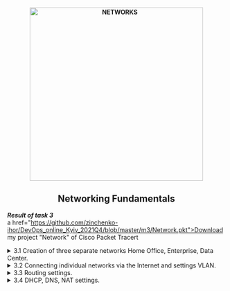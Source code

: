 <h4 align="center">
  <img alt="NETWORKS" src="https://troubleshootme.com/wp-content/uploads/2019/03/computer_network-1.png" width="400">
</h4>
<h2 align="center"> Networking Fundamentals </h2>

***Result of task 3*** <br>
a href="https://github.com/zinchenko-ihor/DevOps_online_Kyiv_2021Q4/blob/master/m3/Network.pkt">Download my project "Network" of Cisco Packet Tracert</a>

<details><summary>3.1 Creation of three separate networks Home Office, Enterprise, Data Center.</summary><br>
1. Create networks as shown in [<a href="https://github.com/zinchenko-ihor/DevOps_online_Kyiv_2021Q4/blob/master/m3/Task3.1/Port_Connect_DC.png">Fig.1.</a>] Recommended switch models Catalyst 2960, wireless router - WRT300N.In the Data Center network connect servers to ports according to [<a href="https://github.com/zinchenko-ihor/DevOps_online_Kyiv_2021Q4/blob/master/m3/Task3.1/Port_Connect_DC.png">Fig.1.</a>]<br>

  <img alt="" src="https://github.com/zinchenko-ihor/DevOps_online_Kyiv_2021Q4/blob/master/m3/Task3.1/Port_Connect_DC.png"> <br>

2. In the Enterprise network, assign static addresses generated by the following rule:
```
The network address is 10.Y.D.0 / 24, where Y is the last two digits of your year birth, 
D - date of birth. Host part of Client addresses 1 - 10, Client 2 - 20, DHCP Server - 100.
Client 1 - 10.93.27.10;
Client 2 - 10.93.27.20;
DHCP Server - 10.93.27.100
```
  <img alt="" src="https://github.com/zinchenko-ihor/DevOps_online_Kyiv_2021Q4/blob/master/m3/Task3.1/Config_Client1.png"> <br>
  <img alt="" src="https://github.com/zinchenko-ihor/DevOps_online_Kyiv_2021Q4/blob/master/m3/Task3.1/Config_Client2.png"> <br>
  <img alt="" src="https://github.com/zinchenko-ihor/DevOps_online_Kyiv_2021Q4/blob/master/m3/Task3.1/Config_DHCP.png"> <br>

3. Check the connection with the ping command.<br>
  <img alt="" src="https://github.com/zinchenko-ihor/DevOps_online_Kyiv_2021Q4/blob/master/m3/Task3.1/Ping_From_DHCP_To_Client1-2.png"> <br>
  
4. In the Data Center network, assign static addresses generated by the following rule: 
```  
M.D.Y.0 / 24, where M is the number of the month of birth, D and Y are similar
previous. Web Server 1 - 50 host, Web Server 2 - 100, DNS Server - 150.
  Web Server 1 - 6.27.93.50
  Web Server 2 - 6.27.93.100
  DNS Server - 6.27.93.150
```
  <img alt="" src="https://github.com/zinchenko-ihor/DevOps_online_Kyiv_2021Q4/blob/master/m3/Task3.1/Config_WebServer1.png"> <br>
  <img alt="" src="https://github.com/zinchenko-ihor/DevOps_online_Kyiv_2021Q4/blob/master/m3/Task3.1/Config_WebServer2.png"> <br>
  <img alt="" src="https://github.com/zinchenko-ihor/DevOps_online_Kyiv_2021Q4/blob/master/m3/Task3.1/Config_DNS.png"> <br>

5. Check the connection with the ping command.<br>
  <img alt="" src="https://github.com/zinchenko-ihor/DevOps_online_Kyiv_2021Q4/blob/master/m3/Task3.1/Ping_from_DNS_to_WS1-2.png"> <br>
  
6. On a Client 3 computer, replace the Ethernet network adapter with a Wi-Fi adapter - PT-HOST-NM-1W module. <br>
7. Assign Client3 a static address of 192.168.0 (D + 10). Check the connection to the router with the ping 192.168.0.1 command.
  ```
  Client 3 - 192.168.0.37
  ```
  <img alt="" src="https://github.com/zinchenko-ihor/DevOps_online_Kyiv_2021Q4/blob/master/m3/Task3.1/Config_Client3.png"> <br>
  <img alt="" src="https://github.com/zinchenko-ihor/DevOps_online_Kyiv_2021Q4/blob/master/m3/Task3.1/Ping_RouterHome.png"> <br>
  
8. Investigation of the structure of the package using an analyzer Wireshark packages.<br>
  8.1 Select the interface for capturing traffic (Capture / Interface menu) and activate capture mode.<br>
  8.2 Complete traffic capture and enter analysis mode.<br>
  8.3 Find a TCP segment in the captured stream. Make it a screenshot.<br>
  <img alt="" src="https://github.com/zinchenko-ihor/DevOps_online_Kyiv_2021Q4/blob/master/m3/Task3.1/WireShark_capture.png"> <br>
  8.4 In this segment, find the headers of the channel, network and transport levels. Select them in the screenshot.<br>
  8.5In each of these headers, find the sender's MAC addresses and recipient, sender and recipient IP addresses, and sender port numbers and recipient.<br>
   <img alt="" src="https://github.com/zinchenko-ihor/DevOps_online_Kyiv_2021Q4/blob/master/m3/Task3.1/Analize_WireShark.png"> <br>
</details>

<details><summary>3.2 Connecting individual networks via the Internet and settings VLAN.</summary><br>
1. Connect the networks created in the previous Task to each other, as shown in Fig. 1.To build the Internet, use PT-Empty routers, beforehand inserting 5 1CGE modules into them. Enterprise Network Switch connect to GigabitEthernet0 / 0 interface (GE0 / 0) Router ISP1, Network Switch Connect Data Center to GigabitEthernet0 / 0 (GE0 / 0) Router ISP3 Router, WAN connect the Home Router port of the Home Office network to the GigabitEthernet0 / 0 interface (GE0 / 0), as shown in [<a href="https://github.com/zinchenko-ihor/DevOps_online_Kyiv_2021Q4/blob/master/m3/Task3.2/Interface_Connet.png">Fig.1.</a>]. Connect the routers to each other via interfaces, as shown in [<a href="https://github.com/zinchenko-ihor/DevOps_online_Kyiv_2021Q4/blob/master/m3/Task3.2/Interface_Connet.png">Fig.1.</a>].

  <img alt="" src="https://github.com/zinchenko-ihor/DevOps_online_Kyiv_2021Q4/blob/master/m3/Task3.2/Interface_Connet.png"> <br>

2. Для реалізації мережі Internet використати мережу з адресою (D+10).M.Y.0/24, поділивши її на підмережі з префіксом /26.
  ```
  37.6.93.0/26
  37.6.93.64/26
  37.6.93.128/26
  37.6.93.192/26
  ```
3. Assign IP addresses to router interfaces according to the following rules: 
```
Router ISP1 GE0/0 - 10.Y.D.1/24, Router ISP3 GE0/0 - M.D.Y.1/24. Addresses for the rest assign router interfaces according 
to the address division (D + 10).M.Y.0/24 on the subnet.Attention - be sure to enable the interface by checking the "On" field.
  ISP1 GE0/0 - 10.93.6.1/24
  ISP2 GE0/0 - 37.6.93.193/26
  ISP3 GE0/0 - 6.27.93.1/24
```
  <img alt="" src="https://github.com/zinchenko-ihor/DevOps_online_Kyiv_2021Q4/blob/master/m3/Task3.2/Config_Gi00_ISP1.png"> <br>
  <img alt="" src="https://github.com/zinchenko-ihor/DevOps_online_Kyiv_2021Q4/blob/master/m3/Task3.2/Config_Gi00_ISP2.png"> <br>
  <img alt="" src="https://github.com/zinchenko-ihor/DevOps_online_Kyiv_2021Q4/blob/master/m3/Task3.2/Config_Gi00_IS32.png"> <br>
  
4. On computers, specify the addresses of the corresponding gateway addresses (Default Gateway).<br>
  <img alt="" src="https://github.com/zinchenko-ihor/DevOps_online_Kyiv_2021Q4/blob/master/m3/Task3.2/Conf_Client1.png"> <br>
  <img alt="" src="https://github.com/zinchenko-ihor/DevOps_online_Kyiv_2021Q4/blob/master/m3/Task3.2/COnfig_DHCP.png"> <br>
  <img alt="" src="https://github.com/zinchenko-ihor/DevOps_online_Kyiv_2021Q4/blob/master/m3/Task3.2/Config_Client2.png"> <br>
  <img alt="" src="https://github.com/zinchenko-ihor/DevOps_online_Kyiv_2021Q4/blob/master/m3/Task3.2/Config_WS1-2_DNS.png"> <br>
  <img alt="" src="https://github.com/zinchenko-ihor/DevOps_online_Kyiv_2021Q4/blob/master/m3/Task3.2/Config_Home_Router.png"> <br>
  
5. Check the connection of computers to their own gateways with the ping command. <br>
  <img alt="" src="https://github.com/zinchenko-ihor/DevOps_online_Kyiv_2021Q4/blob/master/m3/Task3.2/Ping_from_Cl1_To_ISP1.png"> <br>
  <img alt="" src="https://github.com/zinchenko-ihor/DevOps_online_Kyiv_2021Q4/blob/master/m3/Task3.2/Ping_from_Cl1_To_ISP2.png"> <br>
  <img alt="" src="https://github.com/zinchenko-ihor/DevOps_online_Kyiv_2021Q4/blob/master/m3/Task3.2/Ping_ISP3_from_WS1-2_DNS.png"> <br>
  
6.Check the connection between the servers with the ping command and the route passing the package using tracert.<br>
  <img alt="" src="https://github.com/zinchenko-ihor/DevOps_online_Kyiv_2021Q4/blob/master/m3/Task3.2/Ping_Tracert_WS1-2.png"> <br>
  
7. Change the subnet mask on the servers to 255.255.255.192. Repeat step 6 and record and explain the changes.
  <img alt="" src="https://github.com/zinchenko-ihor/DevOps_online_Kyiv_2021Q4/blob/master/m3/Task3.2/Result_ping_tracert_after_change_mask_to_26.png"> <br>
  
8. Change the Switch Data Center VLAN port affiliation as follows: 
```
  FE0/2 - VLAN2;
  FE0/3 - VLAN3;
  FE0/4 - VLAN4.
```
To do this, create the appropriate additional VLANs in the Switch Data Center.Repeat step 6.<br>
  <img alt="" src="https://github.com/zinchenko-ihor/DevOps_online_Kyiv_2021Q4/blob/master/m3/Task3.2/Add_VLAN_to_DC_Switch.png"> <br>
  <img alt="" src="https://github.com/zinchenko-ihor/DevOps_online_Kyiv_2021Q4/blob/master/m3/Task3.2/FE02_Vlan2.png"> <br>
  <img alt="" src="https://github.com/zinchenko-ihor/DevOps_online_Kyiv_2021Q4/blob/master/m3/Task3.2/FE03_Vlan3.png"> <br>
  <img alt="" src="https://github.com/zinchenko-ihor/DevOps_online_Kyiv_2021Q4/blob/master/m3/Task3.2/Result_ping_tracert_after_change_Vlans.png"> <br>

9. To configure routing between VLANs, you must switch port FE0/1 Data Center switch in trunk mode.<br>
  <img alt="" src="https://github.com/zinchenko-ihor/DevOps_online_Kyiv_2021Q4/blob/master/m3/Task3.2/Change_mode_to_trank_DC_switch.png"> <br>

10. Switch to CLI mode on the router ISP3, create three subinterfaces and configure them as shown below. In IP addresses instead of the first three units put M.D.Y:
```
Router(config-if)# interface GigabitEthernet0/0.2
Router(config-subif)#encapsulation dot1Q 2
Router(config-subif)#ip address 6.27.93.1 255.255.255.192
Router(config-if)# interface GigabitEthernet0/0.3
Router(config-subif)#encapsulation dot1Q 3
Router(config-subif)#ip address 6.27.93.65 255.255.255.192
Router(config-if)# interface GigabitEthernet0/0.4
Router(config-subif)#encapsulation dot1Q 4
Router(config-subif)#ip address 6.27.93.129 255.255.255.192
```
  <img alt="" src="https://github.com/zinchenko-ihor/DevOps_online_Kyiv_2021Q4/blob/master/m3/Task3.2/Conf_sub_int_ISP3.png"> <br>

11. On Web Server1, Web Server2 and DNS Server, specify the gateways of the address 6.27.93.1, 6.27.93.65 and 6.27.93.129, respectively.Check for functionality using the ping command from one server to another.<br>
  <img alt="" src="https://github.com/zinchenko-ihor/DevOps_online_Kyiv_2021Q4/blob/master/m3/Task3.2/Res_ping_after_conf_subif_ISP3.png"> <br>
</details>

<details><summary>3.3 Routing settings.</summary><br>
1.Suppose that as a result of the division of the backbone network [<a href="https://github.com/zinchenko-ihor/DevOps_online_Kyiv_2021Q4/blob/master/m3/Task3.3/Network.png">Fig.1.</a>] on the subnet were assigned addresses to router interfaces, as shown in [<a href="https://github.com/zinchenko-ihor/DevOps_online_Kyiv_2021Q4/blob/master/m3/Task3.2/Table_of_subnet.png">Table 1</a>].

  <img alt="" src="https://github.com/zinchenko-ihor/DevOps_online_Kyiv_2021Q4/blob/master/m3/Task3.3/Network.png"> <br>
  <img alt="" src="https://github.com/zinchenko-ihor/DevOps_online_Kyiv_2021Q4/blob/master/m3/Task3.2/Table_of_subnet.png"> <br>
  
2. Configure routing tables on ISP1, ISP2, and ISP3 routers. IN only remote networks should be entered in the routing table. For example, on the Router ISP2 only needs to specify routes to networks 10.93.27.0/24 and 6.27.93.0/24. Network 192.168.0.0 in the table of routers ISP1, ISP2 and ISP3 to enter unnecessary because it is under NAT.<br>
  <img alt="" src="https://github.com/zinchenko-ihor/DevOps_online_Kyiv_2021Q4/blob/master/m3/Task3.3/Routing_on_ISP1.png"> <br>
  <img alt="" src="https://github.com/zinchenko-ihor/DevOps_online_Kyiv_2021Q4/blob/master/m3/Task3.3/Routing_on_ISP2.png"> <br>
  <img alt="" src="https://github.com/zinchenko-ihor/DevOps_online_Kyiv_2021Q4/blob/master/m3/Task3.3/Routing_on_ISP3.png"> <br>
 
3. Configure Routing on a Wireless Home Router, for what to add Default route to ISP2 Router.<br>
  <img alt="" src="https://github.com/zinchenko-ihor/DevOps_online_Kyiv_2021Q4/blob/master/m3/Task3.3/Routing_HomeRouter.png"> <br>

4. Check the network with ping and tracert. The latter the command will allow you to control the packet route.<br>
  <img alt="" src="https://github.com/zinchenko-ihor/DevOps_online_Kyiv_2021Q4/blob/master/m3/Task3.3/Result_ping_tracert_from_Cl1_to_WS1.png"> <br>
  <img alt="" src="https://github.com/zinchenko-ihor/DevOps_online_Kyiv_2021Q4/blob/master/m3/Task3.3/Res_ping_tracert_from_CL3_to_CL2.png"> <br>
  
5. Remove static routers from router tables ISP1, ISP2, and ISP3 records. On routers ISP1, ISP2 and ISP3 to configure the RIP protocol, for what specify a list of directly connected networks in class format. Repeat the ping command to verify that it works.<br>
  <img alt="" src="https://github.com/zinchenko-ihor/DevOps_online_Kyiv_2021Q4/blob/master/m3/Task3.3/RIP_ISP1.png"> <br>
  <img alt="" src="https://github.com/zinchenko-ihor/DevOps_online_Kyiv_2021Q4/blob/master/m3/Task3.3/RIP_ISP2.png"> <br>
  <img alt="" src="https://github.com/zinchenko-ihor/DevOps_online_Kyiv_2021Q4/blob/master/m3/Task3.3/RIP_ISP3.png"> <br>
  <img alt="" src="https://github.com/zinchenko-ihor/DevOps_online_Kyiv_2021Q4/blob/master/m3/Task3.3/Res_ping_tracert_RIP.png"> <br>
</details>
  
<details><summary>3.4 DHCP, DNS, NAT settings.</summary><br>
1. Configure DHCP Server on an Enterprise Network. Make DHCP Pool settings by specifying the start address 10.93.6.10 and address Default Gateway - interface address GE0/0 Router ISP1. Save settings (Save button) and enable DHCP service (mark "On").<br>
  <img alt="" src="https://github.com/zinchenko-ihor/DevOps_online_Kyiv_2021Q4/blob/master/m3/Task3.4/Conf_DHCP_Server.png"> <br>
  
2. Check the serviceability of the service by setting in the settings Client 1 and Client 2 - DHCP.<br>
  <img alt="" src="https://github.com/zinchenko-ihor/DevOps_online_Kyiv_2021Q4/blob/master/m3/Task3.4/Get_IP_from_DHCP.png"> <br>

3. Configure DHCP on the Home Router and test the functionality on Client 3.<br>
  <img alt="" src="https://github.com/zinchenko-ihor/DevOps_online_Kyiv_2021Q4/blob/master/m3/Task3.4/Setup_DHCP_HR.png"> <br>
  <img alt="" src="https://github.com/zinchenko-ihor/DevOps_online_Kyiv_2021Q4/blob/master/m3/Task3.4/Get_IP_from%20DHCP_Client3.png"> <br>
  
4. To configure and verify the operation of the DNS service, assign Web Server1 and Web Server2 domain names, such as domain1.com and domain2.com, respectively. 
Make the appropriate entries in the DNS server settings. <br>
  <img alt="" src="https://github.com/zinchenko-ihor/DevOps_online_Kyiv_2021Q4/blob/master/m3/Task3.4/Setup_DNS.png"> <br>
  
5. Add the DNS server address to the DHCP server settings and update settings on clients (switching from DHCP to Static and back to DHCP).Check the functionality by sending a ping from the Client to the domain name.<br>
  <img alt="" src="https://github.com/zinchenko-ihor/DevOps_online_Kyiv_2021Q4/blob/master/m3/Task3.4/Add_DNS_to_DHCP_Get_IP_with_DNS.png"> <br>
  <img alt="" src="https://github.com/zinchenko-ihor/DevOps_online_Kyiv_2021Q4/blob/master/m3/Task3.4/Ping_to_domain_name.png"> <br>
  <img alt="" src="https://github.com/zinchenko-ihor/DevOps_online_Kyiv_2021Q4/blob/master/m3/Task3.4/Ping_domain_from_CL3.png"> <br>
  
6. Configure Port Forwarding on the Home Router. Add a Home Office Home Server network and assign it a static address 192.168.0.100.<br>
  <img alt="" src="https://github.com/zinchenko-ihor/DevOps_online_Kyiv_2021Q4/blob/master/m3/Task3.4/Config_HomeServer.png"> <br>
  
7. On the home server for the HTTP service, configure index.html.<br>
  <img alt="" src="https://github.com/zinchenko-ihor/DevOps_online_Kyiv_2021Q4/blob/master/m3/Task3.4/Edit_Index.png"> <br>
  
8. Configure Port Forwarding on the Home Router and add a DNS Server entry for the Home Server. Check performance by typing on Client1 in Desktop/Web Browser - domain3.com<br>
  <img alt="" src="https://github.com/zinchenko-ihor/DevOps_online_Kyiv_2021Q4/blob/master/m3/Task3.4/Forward_port_HR.png"> <br>
  <img alt="" src="https://github.com/zinchenko-ihor/DevOps_online_Kyiv_2021Q4/blob/master/m3/Task3.4/Add_DNS_rec_for_HS.png"> <br>
  <img alt="" src="https://github.com/zinchenko-ihor/DevOps_online_Kyiv_2021Q4/blob/master/m3/Task3.4/Result_of_forwarding.png"> <br>
</details>
  
  

  
